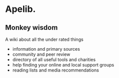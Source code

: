 # Apelib.

## Monkey wisdom

A wiki about all the under rated things

- information and primary sources
- community and peer review
- directory of all useful tools and charities
- help finding your online and local support groups
- reading lists and media recommendations
